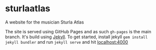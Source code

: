 # sturlaatlas

A website for the musician Sturla Atlas

The site is served using GitHub Pages and as such `gh-pages` is the main branch.
It's build using [Jekyll](https://jekyllrb.com). To get started, install jekyll `gem install jekyll bundler` and run `jekyll serve` and hit [localhost:4000](http://localhost:4000/)
